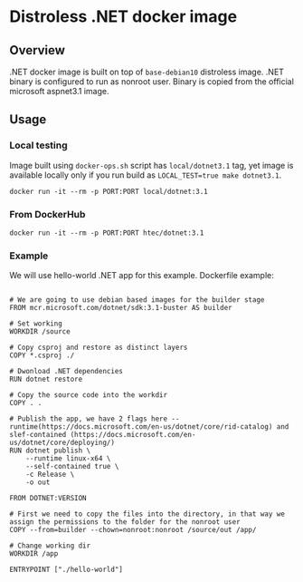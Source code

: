 # Distroless .NET docker image

## Overview
.NET docker image is built on top of `base-debian10` distroless image. .NET binary is configured to run as nonroot user. Binary is copied from the official microsoft aspnet3.1 image.

## Usage 

### Local testing

Image built using `docker-ops.sh` script has `local/dotnet3.1` tag, yet image is available locally only if you run 
build as `LOCAL_TEST=true make dotnet3.1`.
```
docker run -it --rm -p PORT:PORT local/dotnet:3.1
```

### From DockerHub

```
docker run -it --rm -p PORT:PORT htec/dotnet:3.1
```

### Example

We will use hello-world .NET app for this example.
Dockerfile example:

```

# We are going to use debian based images for the builder stage
FROM mcr.microsoft.com/dotnet/sdk:3.1-buster AS builder

# Set working
WORKDIR /source

# Copy csproj and restore as distinct layers
COPY *.csproj ./

# Dwonload .NET dependencies
RUN dotnet restore

# Copy the source code into the workdir
COPY . .

# Publish the app, we have 2 flags here --runtime(https://docs.microsoft.com/en-us/dotnet/core/rid-catalog) and slef-contained (https://docs.microsoft.com/en-us/dotnet/core/deploying/)
RUN dotnet publish \
    --runtime linux-x64 \
    --self-contained true \
    -c Release \
    -o out

FROM DOTNET:VERSION

# First we need to copy the files into the directory, in that way we assign the permissions to the folder for the nonroot user
COPY --from=builder --chown=nonroot:nonroot /source/out /app/

# Change working dir
WORKDIR /app

ENTRYPOINT ["./hello-world"]


```